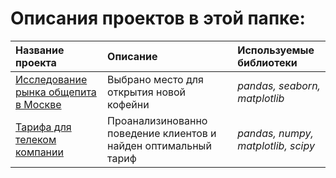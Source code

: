 # Описания проектов в этой папке:

| Название проекта | Описание | Используемые библиотеки | 
| :---------------------- | :---------------------- | :---------------------- |
| [Исследование рынка общепита в Москве](food_market_analysis) | Выбрано место для открытия новой кофейни | *pandas, seaborn, matplotlib* |
| [Тарифа для телеком компании](telecom) | Проанализинованно поведение клиентов и найден оптимальный тариф| *pandas, numpy, matplotlib, scipy* |

